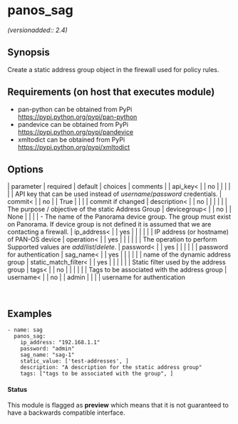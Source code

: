 # panos_sag

_(versionadded:: 2.4)_


## Synopsis

Create a static address group object in the firewall used for policy rules.


## Requirements (on host that executes module)

- pan-python can be obtained from PyPi https://pypi.python.org/pypi/pan-python
- pandevice can be obtained from PyPi https://pypi.python.org/pypi/pandevice
- xmltodict can be obtained from PyPi https://pypi.python.org/pypi/xmltodict

## Options

| parameter | required | default | choices | comments |
| api_key<  |
| no |
|  |
|  |
| API key that can be used instead of <em>username</em>/<em>password</em> credentials. </td></tr>
| commit<  |
| no |
| True |
|  |
| commit if changed </td></tr>
| description<  |
| no |
|  |
|  |
| The purpose / objective of the static Address Group </td></tr>
| devicegroup<  |
| no |
| None |
|  |
| - The name of the Panorama device group. The group must exist on Panorama. If device group is not defined it is assumed that we are contacting a firewall.
     </td></tr>
| ip_address<  |
| yes |
|  |
|  |
| IP address (or hostname) of PAN-OS device </td></tr>
| operation<  |
| yes |
|  |
|  |
| The operation to perform Supported values are <em>add</em>/<em>list</em>/<em>delete</em>. </td></tr>
| password<  |
| yes |
|  |
|  |
| password for authentication </td></tr>
| sag_name<  |
| yes |
|  |
|  |
| name of the dynamic address group </td></tr>
| static_match_filter<  |
| yes |
|  |
|  |
| Static filter used by the address group </td></tr>
| tags<  |
| no |
|  |
|  |
| Tags to be associated with the address group </td></tr>
| username<  |
| no |
| admin |
|  |
| username for authentication </td></tr>
</table>
</br>



## Examples

    - name: sag
      panos_sag:
        ip_address: "192.168.1.1"
        password: "admin"
        sag_name: "sag-1"
        static_value: ['test-addresses', ]
        description: "A description for the static address group"
        tags: ["tags to be associated with the group", ]




#### Status

This module is flagged as **preview** which means that it is not guaranteed to have a backwards compatible interface.

